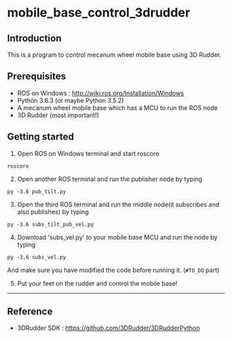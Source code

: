 mobile_base_control_3drudder
============================

## Introduction
This is a program to control mecanum wheel mobile base using 3D Rudder.

## Prerequisites
* ROS on Windows : 
http://wiki.ros.org/Installation/Windows
* Python 3.6.3 (or maybe Python 3.5.2)
* A mecanum wheel mobile base which has a MCU to run the ROS node
* 3D Rudder (most important!)


## Getting started
1. Open ROS on Windows terminal and start roscore
```
roscore
```


2. Open another ROS terminal and run the publisher node by typing
```
py -3.6 pub_tilt.py
```


3. Open the third ROS terminal and run the middle node(it subscribes and also publishes) by typing
```
py -3.6 subs_tilt_pub_vel.py
```


4. Download 'subs_vel.py' to your mobile base MCU and run the node by typing
```
py -3.6 subs_vel.py
```
And make sure you have modified the code before running it. (```#TO_DO``` part)



5. Put your feet on the rudder and control the mobile base!


***
## Reference
* 3DRudder SDK : https://github.com/3DRudder/3DRudderPython
